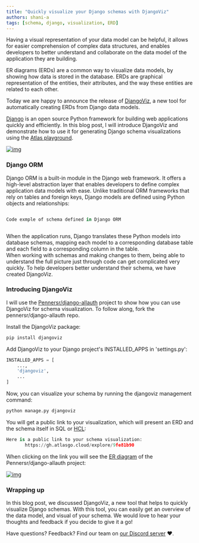 ```yaml
---
title: "Quickly visualize your Django schemas with DjangoViz"
authors: shani-a
tags: [schema, django, visualization, ERD]
---
```

Having a visual representation of your data model can be helpful, it allows for easier comprehension of complex data structures, and enables developers to better understand and collaborate on the data model of the application they are building.  

ER diagrams (ERDs) are a common way to visualize data models, by showing how data is stored in the database. ERDs are graphical representation of the entities, their attributes, and the way these entities are related to each other.  

Today we are happy to announce the release of [DjangoViz](https://github.com/ariga/djangoviz/), a new tool for automatically creating ERDs from Django data models.  


[Django](https://github.com/django/django) is an open source Python framework for building web applications quickly and efficiently. In this blog post, I will introduce DjangoViz and demonstrate how to use it for generating Django schema visualizations using the [Atlas playground](https://gh.atlasgo.cloud/explore/3a5c718d).  


[![img](https://atlasgo.io/uploads/images/explore-example.png)](https://gh.atlasgo.cloud/explore/3a5c718d)


### Django ORM 

Django ORM is a built-in module in the Django web framework. It offers a high-level abstraction layer that enables developers to define complex application data models with ease. Unlike traditional ORM frameworks that rely on tables and foreign keys, Django models are defined using Python objects and relationships:  


```python

Code exmple of schema defined in Django ORM



```
  
  
When the application runs, Django translates these Python models into database schemas, mapping each model to a corresponding database table and each field to a corresponding column in the table.   
When working with schemas and making changes to them, being able to understand the full picture just through code can get complicated very quickly. To help developers better understand their schema, we have created DjangoViz.


### Introducing DjangoViz​


I will use the [Pennersr/django-allauth](https://github.com/pennersr/django-allauth/tree/master) project to show how you can use DjangoViz for schema visualization. To follow along, fork the pennersr/django-allauth repo.  


Install the DjangoViz package:

```python
pip install djangoviz
```

Add DjangoViz to your Django project's INSTALLED_APPS in 'settings.py':
```python
INSTALLED_APPS = [
    ...,
    'djangoviz',
    ...
]
```
Now, you can visualize your schema by running the djangoviz management command:  

```python
python manage.py djangoviz
```

You will get a public link to your visualization, which will present an ERD and the schema itself in SQL or [HCL](https://atlasgo.io/guides/ddl#hcl%E2%80%9D%20with%20%E2%80%9Chttps://atlasgo.io/atlas-schema/sql-resources):

```python
Here is a public link to your schema visualization:
       https://gh.atlasgo.cloud/explore/9fe81b90
```


  

When clicking on the link you will see the [ER diagram](https://gh.atlasgo.cloud/explore/9fe81b90) of the Pennersr/django-allauth project:

[![img](https://atlasgo.io/uploads/images/djangoviz-example.png)](https://gh.atlasgo.cloud/explore/9fe81b90)

  

### Wrapping up​
In this blog post, we discussed DjangoViz, a new tool that helps to quickly visualize Django schemas. With this tool, you can easily get an overview of the data model, and visual  of your schema. We would love to hear your thoughts and feedback if you decide to give it a go!



Have questions? Feedback? Find our team on [our Discord server](https://discord.gg/zZ6sWVg6NT) :heart:.